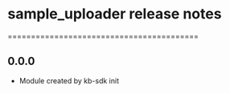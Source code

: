 # sample_uploader release notes
=========================================

0.0.0
-----
* Module created by kb-sdk init
